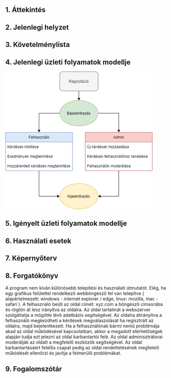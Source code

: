 ## 1. Áttekintés

## 2. Jelenlegi helyzet

## 3. Követelménylista

## 4. Jelenlegi üzleti folyamatok modellje

![Jelenlegi üzleti folyamatok modellje](../docs/Pictures/FuncSpec4.png)

## 5. Igényelt üzleti folyamatok modellje

## 6. Használati esetek

## 7. Képernyőterv

## 8. Forgatókönyv

A program nem kíván különösebb telepítési és használati útmutatót. Elég, ha egy grafikus felülettel rendelkező webböngésző fel van telepítve ( alapértelmezett: windows - internet explorer / edge, linux: mozilla, mac - safari ). A felhasználó beüti az oldal címét: xyz.com a böngésző címsorába és rögtön át lesz irányítva az oldalra. Az oldal tartalmát a webszerver szolgáltatja a mögötte lévő adatbázis segítségével. Az oldalra átírányítva a felhasználó megkezdheti a kérdések megválaszolását ha regisztrált az oldalra, majd bejelentkezett. Ha a felhasználónak bármi nemű problémája akad az oldal működésével kapcsolatban, akkor a megadott elérhetőségek alapján tudja ezt jelezni az oldal karbantartói felé. Az oldal adminisztrátorai moderálják az oldalt a megfelelő eszközök segítségével. Az oldal karbantartásáért felelős csapat pedig az oldal rendeltetésének megfelelő működését ellenőrzi és javítja a felmerülő problémákat.

## 9. Fogalomszótár
